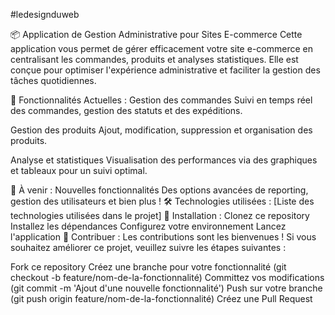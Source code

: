 #ledesignduweb

📦 Application de Gestion Administrative pour Sites E-commerce
Cette application vous permet de gérer efficacement votre site e-commerce en centralisant les commandes, produits et analyses statistiques. Elle est conçue pour optimiser l'expérience administrative et faciliter la gestion des tâches quotidiennes.

🚀 Fonctionnalités Actuelles :
Gestion des commandes
Suivi en temps réel des commandes, gestion des statuts et des expéditions.

Gestion des produits
Ajout, modification, suppression et organisation des produits.

Analyse et statistiques
Visualisation des performances via des graphiques et tableaux pour un suivi optimal.

🔮 À venir :
Nouvelles fonctionnalités
Des options avancées de reporting, gestion des utilisateurs et bien plus !
🛠️ Technologies utilisées :
[Liste des technologies utilisées dans le projet]
📜 Installation :
Clonez ce repository
Installez les dépendances
Configurez votre environnement
Lancez l'application
📄 Contribuer :
Les contributions sont les bienvenues ! Si vous souhaitez améliorer ce projet, veuillez suivre les étapes suivantes :

Fork ce repository
Créez une branche pour votre fonctionnalité (git checkout -b feature/nom-de-la-fonctionnalité)
Committez vos modifications (git commit -m 'Ajout d'une nouvelle fonctionnalité')
Push sur votre branche (git push origin feature/nom-de-la-fonctionnalité)
Créez une Pull Request
